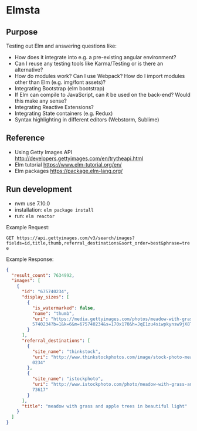 # Elmsta

## Purpose

Testing out Elm and answering questions like:

* How does it integrate into e.g. a pre-existing angular environment?
* Can I reuse any testing tools like Karma/Testing or is there an alternative?
* How do modules work? Can I use Webpack? How do I import modules other than Elm (e.g. img/font assets)?
* Integrating Bootstrap (elm bootstrap)
* If Elm can compile to JavaScript, can it be used on the back-end? Would this make any sense?
* Integrating Reactive Extensions?
* Integrating State containers (e.g. Redux)
* Syntax highlighting in different editors (Webstorm, Sublime)

## Reference

* Using Getty Images API http://developers.gettyimages.com/en/trytheapi.html
* Elm tutorial https://www.elm-tutorial.org/en/
* Elm packages https://package.elm-lang.org/

## Run development

* nvm use 7.10.0
* installation: `elm package install`
* run: `elm reactor`

Example Request:

`GET https://api.gettyimages.com/v3/search/images?fields=id,title,thumb,referral_destinations&sort_order=best&phrase=tree`

Example Response:

```json
{
  "result_count": 7634992,
  "images": [
    {
      "id": "675740234",
      "display_sizes": [
        {
          "is_watermarked": false,
          "name": "thumb",
          "uri": "https://media.gettyimages.com/photos/meadow-with-grass-and-apple-trees-in-beautiful-light-picture-id67
          5740234?b=1&k=6&m=675740234&s=170x170&h=JqE1zu4siwpkynsw9jX8TuJWREGYElbadr3-66zPZCI="
        }
      ],
      "referral_destinations": [
        {
          "site_name": "thinkstock",
          "uri": "http://www.thinkstockphotos.com/image/stock-photo-meadow-with-grass-and-apple-trees-in-beautiful/67574
          0234"
        },
        {
          "site_name": "istockphoto",
          "uri": "http://www.istockphoto.com/photo/meadow-with-grass-and-apple-trees-in-beautiful-light-gm675740234-1239
          73617"
        }
      ],
      "title": "meadow with grass and apple trees in beautiful light"
    }
  ]
}
```